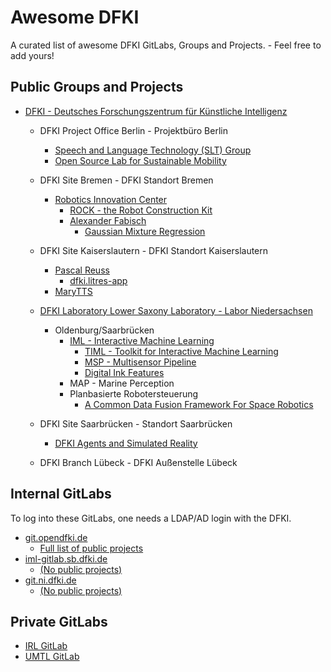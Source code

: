 # Awesome DFKI

A curated list of awesome DFKI GitLabs, Groups and Projects. - Feel free to add yours!

## Public Groups and Projects

-   [DFKI - Deutsches Forschungszentrum für Künstliche Intelligenz](https://github.com/DFKI)

    -   DFKI Project Office Berlin - Projektbüro Berlin
        -   [Speech and Language Technology (SLT) Group](https://github.com/DFKI-NLP)
        -   [Open Source Lab for Sustainable Mobility](https://github.com/open-source-lab-DFKI)

    -   DFKI Site Bremen - DFKI Standort Bremen
        -   [Robotics Innovation Center](https://github.com/dfki-ric)
            -   [ROCK - the Robot Construction Kit](https://www.rock-robotics.org/)
            -   [Alexander Fabisch](https://github.com/AlexanderFabisch)
                -   [Gaussian Mixture Regression](https://github.com/AlexanderFabisch/gmr)

    -   DFKI Site Kaiserslautern - DFKI Standort Kaiserslautern
        -   [Pascal Reuss](https://github.com/PascalReuss/)
            -   [dfki.litres-app](https://github.com/PascalReuss/dfki.litres-app)
        -    [MaryTTS](https://github.com/marytts)

    -   [DFKI Laboratory Lower Saxony Laboratory - Labor Niedersachsen](https://github.com/DFKI-NI)
        -   Oldenburg/Saarbrücken
            -   [IML - Interactive Machine Learning](https://github.com/DFKI-Interactive-Machine-Learning)
                -   [TIML - Toolkit for Interactive Machine Learning](https://github.com/DFKI-Interactive-Machine-Learning/TIML/)
                -   [MSP - Multisensor Pipeline](https://github.com/DFKI-Interactive-Machine-Learning/multisensor-pipeline)
                -   [Digital Ink Features](https://github.com/DFKI-Interactive-Machine-Learning/ink-features)
            -   MAP - Marine Perception
            -   Planbasierte Robotersteuerung
                -   [A Common Data Fusion Framework For Space Robotics](https://gitlab.com/h2020src/og3)

    -   DFKI Site Saarbrücken - Standort Saarbrücken
        -   [DFKI Agents and Simulated Reality](https://github.com/dfki-asr)

    -   DFKI Branch Lübeck - DFKI Außenstelle Lübeck

## Internal GitLabs

To log into these GitLabs, one needs a LDAP/AD login with the DFKI.

-   [git.opendfki.de](https://git.opendfki.de/)
    -   [Full list of public projects](https://git.opendfki.de/explore/projects/starred?visibility_level=20)
-   [iml-gitlab.sb.dfki.de](https://iml-gitlab.sb.dfki.de/)
    -   [(No public projects)](https://iml-gitlab.sb.dfki.de/explore/projects/starred?visibility_level=20)
-   [git.ni.dfki.de](https://git.ni.dfki.de)
    -   [(No public projects)](https://git.ni.dfki.de/explore?sort=name_asc&visibility_level=20)

## Private GitLabs

-   [IRL GitLab](irl-git.dfki.de)
-   [UMTL GitLab](https://umtl-git.dfki.de/)
